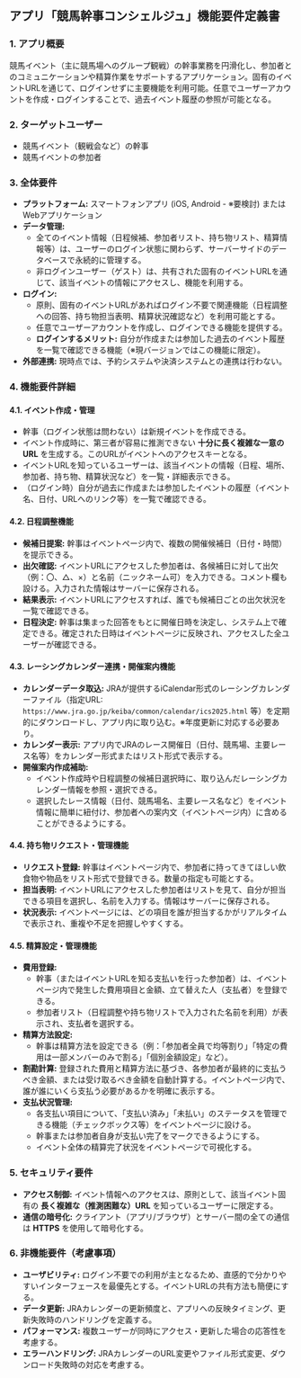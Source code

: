 ## アプリ「競馬幹事コンシェルジュ」機能要件定義書

### 1. アプリ概要
競馬イベント（主に競馬場へのグループ観戦）の幹事業務を円滑化し、参加者とのコミュニケーションや精算作業をサポートするアプリケーション。固有のイベントURLを通じて、ログインせずに主要機能を利用可能。任意でユーザーアカウントを作成・ログインすることで、過去イベント履歴の参照が可能となる。

### 2. ターゲットユーザー
* 競馬イベント（観戦会など）の幹事
* 競馬イベントの参加者

### 3. 全体要件
* **プラットフォーム:** スマートフォンアプリ (iOS, Android - ※要検討) またはWebアプリケーション
* **データ管理:**
    * 全てのイベント情報（日程候補、参加者リスト、持ち物リスト、精算情報等）は、ユーザーのログイン状態に関わらず、サーバーサイドのデータベースで永続的に管理する。
    * 非ログインユーザー（ゲスト）は、共有された固有のイベントURLを通じて、該当イベントの情報にアクセスし、機能を利用する。
* **ログイン:**
    * 原則、固有のイベントURLがあればログイン不要で関連機能（日程調整への回答、持ち物担当表明、精算状況確認など）を利用可能とする。
    * 任意でユーザーアカウントを作成し、ログインできる機能を提供する。
    * **ログインするメリット:** 自分が作成または参加した過去のイベント履歴を一覧で確認できる機能（※現バージョンではこの機能に限定）。
* **外部連携:** 現時点では、予約システムや決済システムとの連携は行わない。

### 4. 機能要件詳細

#### 4.1. イベント作成・管理
* 幹事（ログイン状態は問わない）は新規イベントを作成できる。
* イベント作成時に、第三者が容易に推測できない **十分に長く複雑な一意のURL** を生成する。このURLがイベントへのアクセスキーとなる。
* イベントURLを知っているユーザーは、該当イベントの情報（日程、場所、参加者、持ち物、精算状況など）を一覧・詳細表示できる。
* （ログイン時）自分が過去に作成または参加したイベントの履歴（イベント名、日付、URLへのリンク等）を一覧で確認できる。

#### 4.2. 日程調整機能
* **候補日提案:** 幹事はイベントページ内で、複数の開催候補日（日付・時間）を提示できる。
* **出欠確認:** イベントURLにアクセスした参加者は、各候補日に対して出欠（例：〇、△、×）と名前（ニックネーム可）を入力できる。コメント欄も設ける。入力された情報はサーバーに保存される。
* **結果表示:** イベントURLにアクセスすれば、誰でも候補日ごとの出欠状況を一覧で確認できる。
* **日程決定:** 幹事は集まった回答をもとに開催日時を決定し、システム上で確定できる。確定された日時はイベントページに反映され、アクセスした全ユーザーが確認できる。

#### 4.3. レーシングカレンダー連携・開催案内機能
* **カレンダーデータ取込:** JRAが提供するiCalendar形式のレーシングカレンダーファイル（指定URL: `https://www.jra.go.jp/keiba/common/calendar/ics2025.html` 等）を定期的にダウンロードし、アプリ内に取り込む。※年度更新に対応する必要あり。
* **カレンダー表示:** アプリ内でJRAのレース開催日（日付、競馬場、主要レース名等）をカレンダー形式またはリスト形式で表示する。
* **開催案内作成補助:**
    * イベント作成時や日程調整の候補日選択時に、取り込んだレーシングカレンダー情報を参照・選択できる。
    * 選択したレース情報（日付、競馬場名、主要レース名など）をイベント情報に簡単に紐付け、参加者への案内文（イベントページ内）に含めることができるようにする。

#### 4.4. 持ち物リクエスト・管理機能
* **リクエスト登録:** 幹事はイベントページ内で、参加者に持ってきてほしい飲食物や物品をリスト形式で登録できる。数量の指定も可能とする。
* **担当表明:** イベントURLにアクセスした参加者はリストを見て、自分が担当できる項目を選択し、名前を入力する。情報はサーバーに保存される。
* **状況表示:** イベントページには、どの項目を誰が担当するかがリアルタイムで表示され、重複や不足を把握しやすくする。

#### 4.5. 精算設定・管理機能
* **費用登録:**
    * 幹事（またはイベントURLを知る支払いを行った参加者）は、イベントページ内で発生した費用項目と金額、立て替えた人（支払者）を登録できる。
    * 参加者リスト（日程調整や持ち物リストで入力された名前を利用）が表示され、支払者を選択する。
* **精算方法設定:**
    * 幹事は精算方法を設定できる（例：「参加者全員で均等割り」「特定の費用は一部メンバーのみで割る」「個別金額設定」など）。
* **割勘計算:** 登録された費用と精算方法に基づき、各参加者が最終的に支払うべき金額、または受け取るべき金額を自動計算する。イベントページ内で、誰が誰にいくら支払う必要があるかを明確に表示する。
* **支払状況管理:**
    * 各支払い項目について、「支払い済み」「未払い」のステータスを管理できる機能（チェックボックス等）をイベントページに設ける。
    * 幹事または参加者自身が支払い完了をマークできるようにする。
    * イベント全体の精算完了状況をイベントページで可視化する。

### 5. セキュリティ要件
* **アクセス制御:** イベント情報へのアクセスは、原則として、該当イベント固有の **長く複雑な（推測困難な）URL** を知っているユーザーに限定する。
* **通信の暗号化:** クライアント（アプリ/ブラウザ）とサーバー間の全ての通信は **HTTPS** を使用して暗号化する。

### 6. 非機能要件（考慮事項）
* **ユーザビリティ:** ログイン不要での利用が主となるため、直感的で分かりやすいインターフェースを最優先とする。イベントURLの共有方法も簡便にする。
* **データ更新:** JRAカレンダーの更新頻度と、アプリへの反映タイミング、更新失敗時のハンドリングを定義する。
* **パフォーマンス:** 複数ユーザーが同時にアクセス・更新した場合の応答性を考慮する。
* **エラーハンドリング:** JRAカレンダーのURL変更やファイル形式変更、ダウンロード失敗時の対応を考慮する。